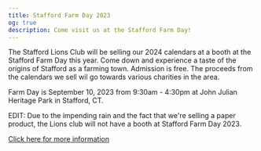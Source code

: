 ```yaml
---
title: Stafford Farm Day 2023
og: true
description: Come visit us at the Stafford Farm Day!
---
```

The Stafford Lions Club will be selling our 2024 calendars at a booth at the Stafford Farm Day this year. Come down and experience a taste of the origins of Stafford as a farming town. Admission is free. The proceeds from the calendars we sell wil go towards various charities in the area.

Farm Day is September 10, 2023 from 9:30am - 4:30pm at John Julian Heritage Park in Stafford, CT.

EDIT: Due to the impending rain and the fact that we're selling a paper product, the Lions club will not have a booth at Stafford Farm Day 2023.

<a href="https://www.staffordag.com/farmday" target="_blank">Click here for more information</a>
